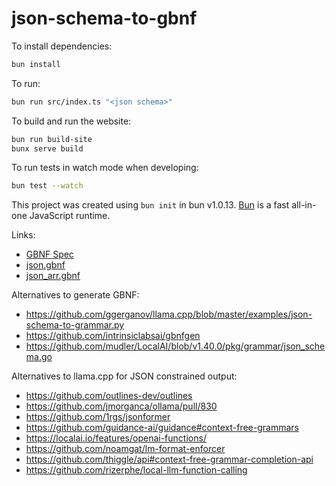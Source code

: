 # json-schema-to-gbnf

To install dependencies:

```bash
bun install
```

To run:

```bash
bun run src/index.ts "<json schema>"
```

To build and run the website:

```bash
bun run build-site
bunx serve build
```

To run tests in watch mode when developing:

```bash
bun test --watch
```

This project was created using `bun init` in bun v1.0.13. [Bun](https://bun.sh) is a fast all-in-one JavaScript runtime.

Links:

- [GBNF Spec](https://github.com/ggerganov/llama.cpp/blob/master/grammars/README.md)
- [json.gbnf](https://github.com/ggerganov/llama.cpp/blob/master/grammars/json.gbnf)
- [json_arr.gbnf](https://github.com/ggerganov/llama.cpp/blob/master/grammars/json_arr.gbnf)

Alternatives to generate GBNF:

- https://github.com/ggerganov/llama.cpp/blob/master/examples/json-schema-to-grammar.py
- https://github.com/intrinsiclabsai/gbnfgen
- https://github.com/mudler/LocalAI/blob/v1.40.0/pkg/grammar/json_schema.go

Alternatives to llama.cpp for JSON constrained output:

- https://github.com/outlines-dev/outlines
- https://github.com/jmorganca/ollama/pull/830
- https://github.com/1rgs/jsonformer
- https://github.com/guidance-ai/guidance#context-free-grammars
- https://localai.io/features/openai-functions/
- https://github.com/noamgat/lm-format-enforcer
- https://github.com/thiggle/api#context-free-grammar-completion-api
- https://github.com/rizerphe/local-llm-function-calling
